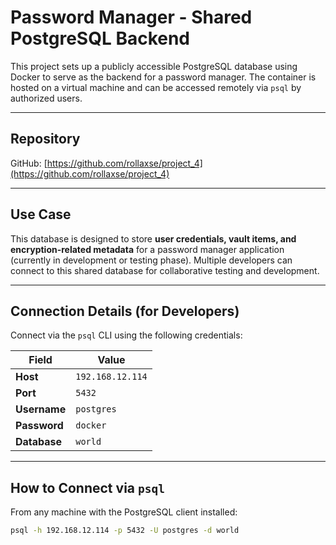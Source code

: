 # Password Manager - Shared PostgreSQL Backend

This project sets up a publicly accessible PostgreSQL database using Docker to serve as the backend for a password manager. The container is hosted on a virtual machine and can be accessed remotely via `psql` by authorized users.

---

## Repository

GitHub: [https://github.com/rollaxse/project_4](https://github.com/rollaxse/project_4)

---

## Use Case

This database is designed to store **user credentials, vault items, and encryption-related metadata** for a password manager application (currently in development or testing phase). Multiple developers can connect to this shared database for collaborative testing and development.

---

## Connection Details (for Developers)

Connect via the `psql` CLI using the following credentials:

| Field | Value |
|--------------|-------------------|
| **Host** | `192.168.12.114` |
| **Port** | `5432` |
| **Username** | `postgres` |
| **Password** | `docker` |
| **Database** | `world` |

---

## How to Connect via `psql`

From any machine with the PostgreSQL client installed:

```bash
psql -h 192.168.12.114 -p 5432 -U postgres -d world

